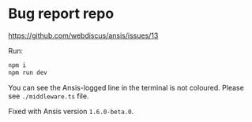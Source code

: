 # Bug report repo

https://github.com/webdiscus/ansis/issues/13

Run:

```bash
npm i
npm run dev
```

You can see the Ansis-logged line in the terminal is not coloured. Please see
`./middleware.ts` file.

Fixed with Ansis version `1.6.0-beta.0`.